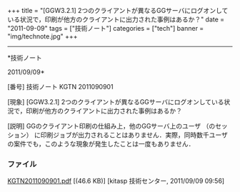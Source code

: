 ﻿+++
title = "[GGW3.2.1] 2つのクライアントが異なるGGサーバにログオンしている状況で，印刷が他方のクライアントに出力された事例はあるか？"
date = "2011-09-09"
tags = ["技術ノート"]
categories = ["tech"]
banner = "img/technote.jpg"
+++

-----------------------------------------------------------------------------------------------------------------------------

*技術ノート

2011/09/09*


[番号]
技術ノート KGTN 2011090901

[現象]
[GGW3.2.1]
2つのクライアントが異なるGGサーバにログオンしている状況で，印刷が他方のクライアントに出力された事例はあるか？

[説明]
GGのクライアント印刷の仕組み上，他のGGサーバ上のユーザ （のセッション）
に印刷ジョブが出力されることはありません．実際，同時数千ユーザの案件でも，このような現象が発生したことは一度もありません．


### ファイル

 
 


[KGTN2011090901.pdf](http://techreport.kitasp.net/attachments/download/628/KGTN2011090901.pdf)
 [(46.6 KB)] [kitasp 技術センター, 2011/09/09
09:56]


 


 

